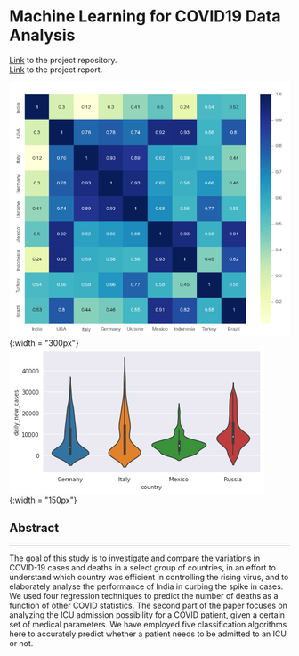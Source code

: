 
# **Machine Learning for COVID19 Data Analysis**

[Link](https://github.com/patel-shivam/Covid-19-Analysis) to the project repository.   
[Link](files/DS203_report.pdf) to the project report. 

![Correlation Plot of International Cases](/images/ds203_images/international_cases_correlation.png){:width = "300px"}    ![Frequency of Daily Cases](/images/ds203_images/violin_plot_Cases.png){:width = "150px"}



## **Abstract**
-------------------------------------------------------------------

The goal of this study is to investigate and compare
the variations in COVID-19 cases and deaths in a select group of
countries, in an effort to understand which country was efficient
in controlling the rising virus, and to elaborately analyse the
performance of India in curbing the spike in cases. We used
four regression techniques to predict the number of deaths as
a function of other COVID statistics. The second part of the
paper focuses on analyzing the ICU admission possibility for a
COVID patient, given a certain set of medical parameters. We
have employed five classification algorithms here to accurately
predict whether a patient needs to be admitted to an ICU or
not.

